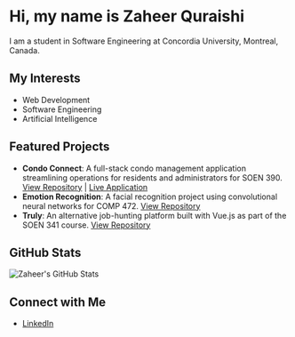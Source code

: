 # Hi, my name is Zaheer Quraishi

I am a student in Software Engineering at Concordia University, Montreal, Canada.

## My Interests
- Web Development
- Software Engineering
- Artificial Intelligence

## Featured Projects
- **Condo Connect**: A full-stack condo management application streamlining operations for residents and administrators for SOEN 390. [View Repository](https://github.com/leobrod44/Mini-Capstone) | [Live Application](https://condoconnect.site/)
- **Emotion Recognition**: A facial recognition project using convolutional neural networks for COMP 472. [View Repository](https://github.com/MaxScales/COMP472_Ai_Project_OB_20)
- **Truly**: An alternative job-hunting platform built with Vue.js as part of the SOEN 341 course. [View Repository](https://github.com/KA-devl/Truly)

## GitHub Stats
![Zaheer's GitHub Stats](https://github-readme-stats.vercel.app/api?username=zaheerqur&show_icons=true&theme=tokyonight)

## Connect with Me
- [LinkedIn](https://www.linkedin.com/in/zaheer-quraishi-399390186/)
